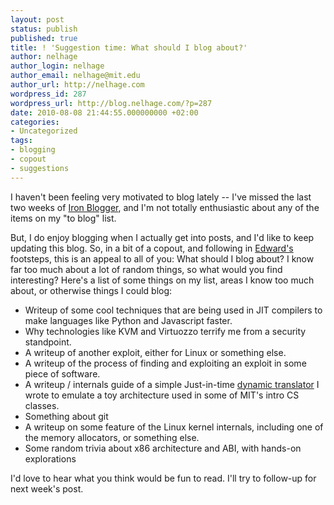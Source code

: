 ```yaml
---
layout: post
status: publish
published: true
title: ! 'Suggestion time: What should I blog about?'
author: nelhage
author_login: nelhage
author_email: nelhage@mit.edu
author_url: http://nelhage.com
wordpress_id: 287
wordpress_url: http://blog.nelhage.com/?p=287
date: 2010-08-08 21:44:55.000000000 +02:00
categories:
- Uncategorized
tags:
- blogging
- copout
- suggestions
---
```

I haven't been feeling very motivated to blog lately -- I've missed
the last two weeks of [Iron Blogger](http://iron-blogger.mit.edu/),
and I'm not totally enthusiastic about any of the items on my "to
blog" list.

But, I do enjoy blogging when I actually get into posts, and I'd like
to keep updating this blog. So, in a bit of a copout, and following in
[Edward's](http://blog.ezyang.com/2010/07/suggestion-box/) footsteps,
this is an appeal to all of you: What should I blog about? I know far
too much about a lot of random things, so what would you find
interesting? Here's a list of some things on my list, areas I know too
much about, or otherwise things I could blog:

- Writeup of some cool techniques that are being used in JIT compilers
  to make languages like Python and Javascript faster.
- Why technologies like KVM and Virtuozzo terrify me from a security
  standpoint.
- A writeup of another exploit, either for Linux or something else.
- A writeup of the process of finding and exploiting an exploit in
  some piece of software.
- A writeup / internals guide of a simple Just-in-time [dynamic
  translator](http://github.com/nelhage/bemu/) I wrote to emulate a
  toy architecture used in some of MIT's intro CS classes.
- Something about git
- A writeup on some feature of the Linux kernel internals, including
  one of the memory allocators, or something else.
- Some random trivia about x86 architecture and ABI, with hands-on
  explorations

I'd love to hear what you think would be fun to read. I'll try to
follow-up for next week's post.
